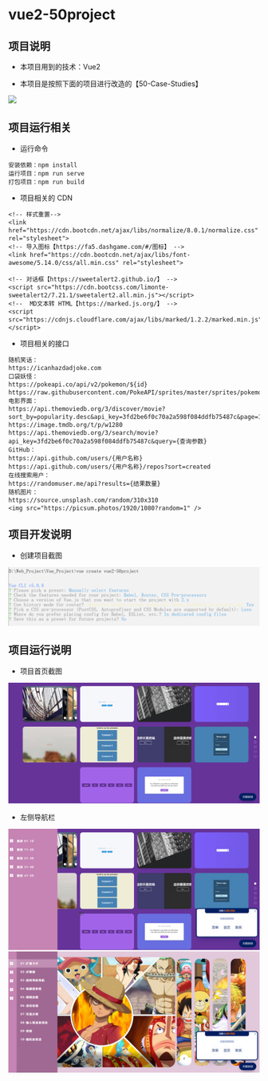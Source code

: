 # vue2-50project

## 项目说明

- 本项目用到的技术：Vue2

- 本项目是按照下面的项目进行改造的【50-Case-Studies】

[![](https://github-readme-stats.vercel.app/api/pin/?username=zhang-bcxb&repo=50-Case-Studies&show_icons=true&bg_color=30,e96443,904e95&title_color=fff&text_color=fff&icon_color=fff)](https://github.com/zhang-bcxb/50-Case-Studies)

## 项目运行相关

- 运行命令 

```
安装依赖：npm install
运行项目：npm run serve
打包项目：npm run build
```

- 项目相关的 CDN

```
<!-- 样式重置-->
<link href="https://cdn.bootcdn.net/ajax/libs/normalize/8.0.1/normalize.css" rel="stylesheet">
<!-- 导入图标【https://fa5.dashgame.com/#/图标】 -->
<link href="https://cdn.bootcdn.net/ajax/libs/font-awesome/5.14.0/css/all.min.css" rel="stylesheet">

<!-- 对话框【https://sweetalert2.github.io/】 -->
<script src="https://cdn.bootcss.com/limonte-sweetalert2/7.21.1/sweetalert2.all.min.js"></script>
<!--  MD文本转 HTML【https://marked.js.org/】 -->
<script src="https://cdnjs.cloudflare.com/ajax/libs/marked/1.2.2/marked.min.js"></script>
```

- 项目相关的接口

```
随机笑话：
https://icanhazdadjoke.com
口袋妖怪：
https://pokeapi.co/api/v2/pokemon/${id}
https://raw.githubusercontent.com/PokeAPI/sprites/master/sprites/pokemon/
电影界面：
https://api.themoviedb.org/3/discover/movie?sort_by=popularity.desc&api_key=3fd2be6f0c70a2a598f084ddfb75487c&page=1
https://image.tmdb.org/t/p/w1280
https://api.themoviedb.org/3/search/movie?api_key=3fd2be6f0c70a2a598f084ddfb75487c&query={查询参数}
GitHub：
https://api.github.com/users/{用户名称}
https://api.github.com/users/{用户名称}/repos?sort=created
在线搜索用户：
https://randomuser.me/api?results={结果数量}
随机图片：
https://source.unsplash.com/random/310x310
<img src="https://picsum.photos/1920/1080?random=1" />
```

## 项目开发说明

- 创建项目截图

![创建项目](doc/创建项目.png)

## 项目运行说明

- 项目首页截图

![项目首页](doc/项目首页.png)

- 左侧导航栏

![左侧导航栏](doc/左侧导航栏1.png)
![左侧导航栏](doc/左侧导航栏2.png)
